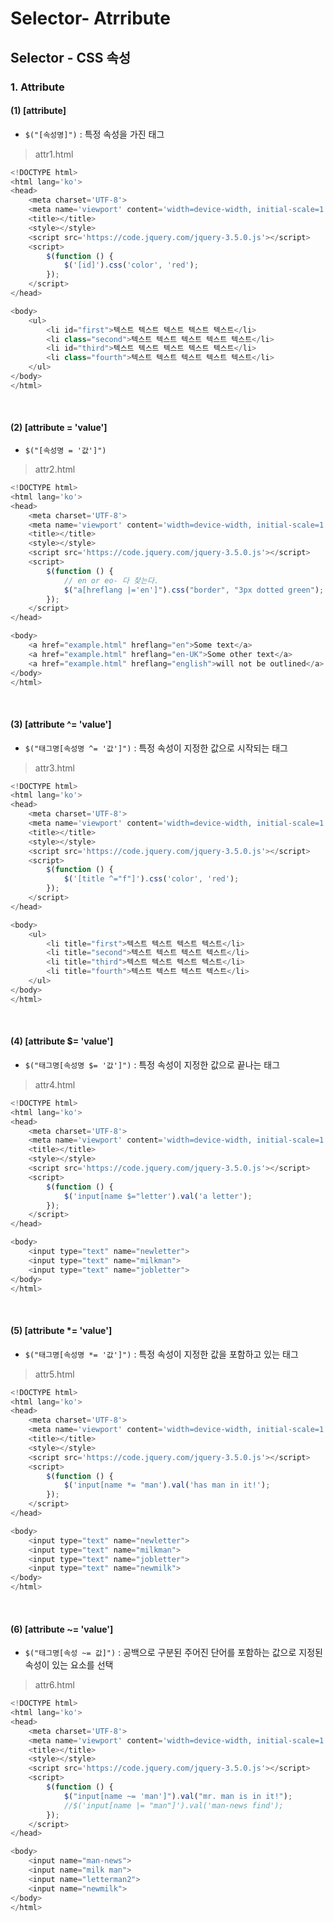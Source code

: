 # Selector- Atrribute

## Selector - CSS 속성

### 1. Attribute

#### (1) [attribute]

- `$("[속성명]")` : 특정 속성을 가진 태그

> attr1.html

```javascript
<!DOCTYPE html>
<html lang='ko'>
<head>
    <meta charset='UTF-8'>
    <meta name='viewport' content='width=device-width, initial-scale=1.0'>
    <title></title>
    <style></style>
    <script src='https://code.jquery.com/jquery-3.5.0.js'></script>
    <script>
        $(function () {
            $('[id]').css('color', 'red');
        });
    </script>
</head>

<body>
    <ul>
        <li id="first">텍스트 텍스트 텍스트 텍스트 텍스트</li>
        <li class="second">텍스트 텍스트 텍스트 텍스트 텍스트</li>
        <li id="third">텍스트 텍스트 텍스트 텍스트 텍스트</li>
        <li class="fourth">텍스트 텍스트 텍스트 텍스트 텍스트</li>
    </ul>
</body>
</html>
```

<br />

#### (2) [attribute = 'value']

- `$("[속성명 = '값']")`

> attr2.html

```javascript
<!DOCTYPE html>
<html lang='ko'>
<head>
    <meta charset='UTF-8'>
    <meta name='viewport' content='width=device-width, initial-scale=1.0'>
    <title></title>
    <style></style>
    <script src='https://code.jquery.com/jquery-3.5.0.js'></script>
    <script>
        $(function () {
            // en or eo- 다 찾는다.
            $("a[hreflang |='en']").css("border", "3px dotted green");
        });
    </script>
</head>

<body>
    <a href="example.html" hreflang="en">Some text</a>
    <a href="example.html" hreflang="en-UK">Some other text</a>
    <a href="example.html" hreflang="english">will not be outlined</a>
</body>
</html>
```

<br />

#### (3) [attribute ^= 'value']

- `$("태그명[속성명 ^= '값']")` : 특정 속성이 지정한 값으로 시작되는 태그

> attr3.html

```javascript
<!DOCTYPE html>
<html lang='ko'>
<head>
    <meta charset='UTF-8'>
    <meta name='viewport' content='width=device-width, initial-scale=1.0'>
    <title></title>
    <style></style>
    <script src='https://code.jquery.com/jquery-3.5.0.js'></script>
    <script>
        $(function () {
            $('[title ^="f"]').css('color', 'red');
        });
    </script>
</head>

<body>
    <ul>
        <li title="first">텍스트 텍스트 텍스트 텍스트</li>
        <li title="second">텍스트 텍스트 텍스트 텍스트</li>
        <li title="third">텍스트 텍스트 텍스트 텍스트</li>
        <li title="fourth">텍스트 텍스트 텍스트 텍스트</li>
    </ul>
</body>
</html>
```

<br />

#### (4) [attribute $= 'value']

- `$("태그명[속성명 $= '값']")` : 특정 속성이 지정한 값으로 끝나는 태그

> attr4.html

```javascript
<!DOCTYPE html>
<html lang='ko'>
<head>
    <meta charset='UTF-8'>
    <meta name='viewport' content='width=device-width, initial-scale=1.0'>
    <title></title>
    <style></style>
    <script src='https://code.jquery.com/jquery-3.5.0.js'></script>
    <script>
        $(function () {
            $('input[name $="letter').val('a letter');
        });
    </script>
</head>

<body>
    <input type="text" name="newletter">
    <input type="text" name="milkman">
    <input type="text" name="jobletter">
</body>
</html>
```

<br />

#### (5) [attribute *= 'value']

- `$("태그명[속성명 *= '값']")` : 특정 속성이 지정한 값을 포함하고 있는 태그

> attr5.html

```javascript
<!DOCTYPE html>
<html lang='ko'>
<head>
    <meta charset='UTF-8'>
    <meta name='viewport' content='width=device-width, initial-scale=1.0'>
    <title></title>
    <style></style>
    <script src='https://code.jquery.com/jquery-3.5.0.js'></script>
    <script>
        $(function () {
            $('input[name *= "man').val('has man in it!');
        });
    </script>
</head>

<body>
    <input type="text" name="newletter">
    <input type="text" name="milkman">
    <input type="text" name="jobletter">
    <input type="text" name="newmilk">
</body>
</html>
```

<br />

#### (6) [attribute ~= 'value']

- `$("태그명[속성 ~= 값]")` : 공백으로 구분된 주어진 단어를 포함하는 값으로 지정된 속성이 있는 요소를 선택

> attr6.html

```javascript
<!DOCTYPE html>
<html lang='ko'>
<head>
    <meta charset='UTF-8'>
    <meta name='viewport' content='width=device-width, initial-scale=1.0'>
    <title></title>
    <style></style>
    <script src='https://code.jquery.com/jquery-3.5.0.js'></script>
    <script>
        $(function () {
            $("input[name ~= 'man']").val("mr. man is in it!");
            //$('input[name |= "man"]').val('man-news find');
        });
    </script>
</head>

<body>
    <input name="man-news">
    <input name="milk man">
    <input name="letterman2">
    <input name="newmilk">
</body>
</html>
```
